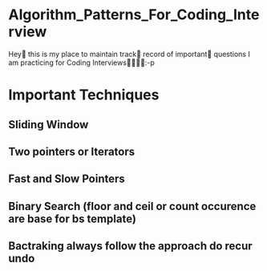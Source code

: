 # Algorithm_Patterns_For_Coding_Interview
Hey🤟 this is my place to maintain track🧾 record of important🙅‍ questions I am practicing for Coding Interviews👩‍💻👨‍💻:-p
# Important Techniques
## Sliding Window
## Two pointers or Iterators
## Fast and Slow Pointers
## Binary Search (floor and ceil or count occurence are base for bs template)
## Bactraking always follow the approach do recur undo
